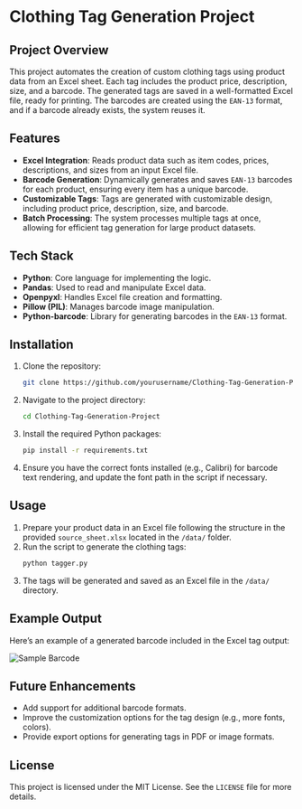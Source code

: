 # Clothing Tag Generation Project

## Project Overview

This project automates the creation of custom clothing tags using product data from an Excel sheet. Each tag includes the product price, description, size, and a barcode. The generated tags are saved in a well-formatted Excel file, ready for printing. The barcodes are created using the `EAN-13` format, and if a barcode already exists, the system reuses it.

## Features
- **Excel Integration**: Reads product data such as item codes, prices, descriptions, and sizes from an input Excel file.
- **Barcode Generation**: Dynamically generates and saves `EAN-13` barcodes for each product, ensuring every item has a unique barcode.
- **Customizable Tags**: Tags are generated with customizable design, including product price, description, size, and barcode.
- **Batch Processing**: The system processes multiple tags at once, allowing for efficient tag generation for large product datasets.

## Tech Stack
- **Python**: Core language for implementing the logic.
- **Pandas**: Used to read and manipulate Excel data.
- **Openpyxl**: Handles Excel file creation and formatting.
- **Pillow (PIL)**: Manages barcode image manipulation.
- **Python-barcode**: Library for generating barcodes in the `EAN-13` format.

## Installation

1. Clone the repository:
    ```bash
    git clone https://github.com/yourusername/Clothing-Tag-Generation-Project.git
    ```

2. Navigate to the project directory:
    ```bash
    cd Clothing-Tag-Generation-Project
    ```

3. Install the required Python packages:
    ```bash
    pip install -r requirements.txt
    ```

4. Ensure you have the correct fonts installed (e.g., Calibri) for barcode text rendering, and update the font path in the script if necessary.

## Usage

1. Prepare your product data in an Excel file following the structure in the provided `source_sheet.xlsx` located in the `/data/` folder.
2. Run the script to generate the clothing tags:
    ```bash
    python tagger.py
    ```
3. The tags will be generated and saved as an Excel file in the `/data/` directory.

## Example Output

Here’s an example of a generated barcode included in the Excel tag output:

![Sample Barcode](./images/barcode_example.png)

## Future Enhancements
- Add support for additional barcode formats.
- Improve the customization options for the tag design (e.g., more fonts, colors).
- Provide export options for generating tags in PDF or image formats.

## License

This project is licensed under the MIT License. See the `LICENSE` file for more details.

